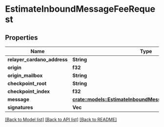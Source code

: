 # EstimateInboundMessageFeeRequest

## Properties

Name | Type | Description | Notes
------------ | ------------- | ------------- | -------------
**relayer_cardano_address** | **String** |  | 
**origin** | **f32** |  | 
**origin_mailbox** | **String** |  | 
**checkpoint_root** | **String** |  | 
**checkpoint_index** | **f32** |  | 
**message** | [**crate::models::EstimateInboundMessageFeeRequestMessage**](estimateInboundMessageFee_request_message.md) |  | 
**signatures** | **Vec<String>** |  | 

[[Back to Model list]](../README.md#documentation-for-models) [[Back to API list]](../README.md#documentation-for-api-endpoints) [[Back to README]](../README.md)


